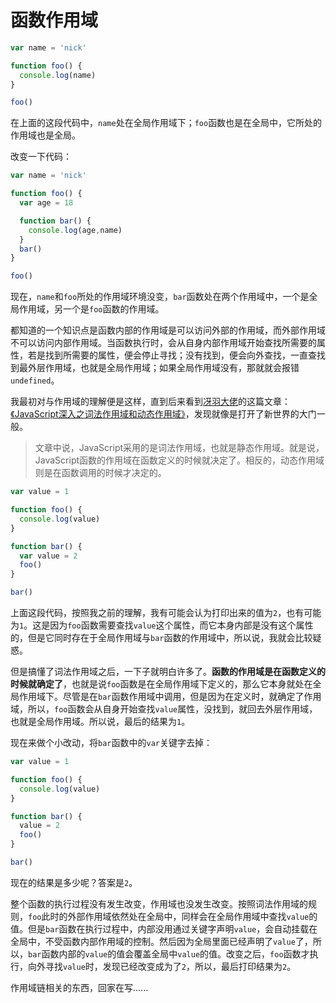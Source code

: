 # 函数作用域

```js
var name = 'nick'

function foo() {
  console.log(name)
}

foo()
```

在上面的这段代码中，`name`处在全局作用域下；`foo`函数也是在全局中，它所处的作用域也是全局。

改变一下代码：

```js
var name = 'nick'

function foo() {
  var age = 18

  function bar() {
    console.log(age,name)
  }
  bar()
}

foo()
```

现在，`name`和`foo`所处的作用域环境没变，`bar`函数处在两个作用域中，一个是全局作用域，另一个是`foo`函数的作用域。

都知道的一个知识点是函数内部的作用域是可以访问外部的作用域，而外部作用域不可以访问内部作用域。当函数执行时，会从自身内部作用域开始查找所需要的属性，若是找到所需要的属性，便会停止寻找；没有找到，便会向外查找，一直查找到最外层作用域，也就是全局作用域；如果全局作用域没有，那就就会报错`undefined`。

我最初对与作用域的理解便是这样，直到后来看到[冴羽大佬](https://github.com/mqyqingfeng)的这篇文章：[《JavaScript深入之词法作用域和动态作用域》](https://github.com/mqyqingfeng/Blog/issues/3)，发现就像是打开了新世界的大门一般。

> 文章中说，JavaScript采用的是词法作用域，也就是静态作用域。就是说，JavaScript函数的作用域在函数定义的时候就决定了。相反的，动态作用域则是在函数调用的时候才决定的。

```js
var value = 1

function foo() {
  console.log(value)
}

function bar() {
  var value = 2
  foo()
}

bar()
```

上面这段代码，按照我之前的理解，我有可能会认为打印出来的值为`2`，也有可能为`1`。这是因为`foo`函数需要查找`value`这个属性，而它本身内部是没有这个属性的，但是它同时存在于全局作用域与`bar`函数的作用域中，所以说，我就会比较疑惑。

但是搞懂了词法作用域之后，一下子就明白许多了。**函数的作用域是在函数定义的时候就确定了**，也就是说`foo`函数是在全局作用域下定义的，那么它本身就处在全局作用域下。尽管是在`bar`函数作用域中调用，但是因为在定义时，就确定了作用域，所以，`foo`函数会从自身开始查找`value`属性，没找到，就回去外层作用域，也就是全局作用域。所以说，最后的结果为`1`。

现在来做个小改动，将`bar`函数中的`var`关键字去掉：

```js
var value = 1

function foo() {
  console.log(value)
}

function bar() {
  value = 2
  foo()
}

bar()
```

现在的结果是多少呢？答案是`2`。

整个函数的执行过程没有发生改变，作用域也没发生改变。按照词法作用域的规则，`foo`此时的外部作用域依然处在全局中，同样会在全局作用域中查找`value`的值。但是`bar`函数在执行过程中，内部没用通过关键字声明`value`，会自动挂载在全局中，不受函数内部作用域的控制。然后因为全局里面已经声明了`value`了，所以，`bar`函数内部的`value`的值会覆盖全局中`value`的值。改变之后，`foo`函数才执行，向外寻找`value`时，发现已经改变成为了`2`，所以，最后打印结果为`2`。

作用域链相关的东西，回家在写......